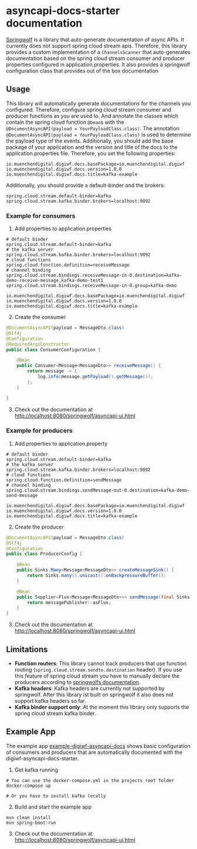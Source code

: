 # asyncapi-docs-starter documentation

[Springwolf](https://springwolf.github.io/) is a library that auto-generate documentation of async APIs.
It currently does not support spring cloud stream apis.
Therefore, this library provides a custom implementation of a `ChannelsScanner` that auto-generates documentation based on 
the spring cloud stream consumer and producer properties configured in application.properties.
It also provides a springwolf configuration class that provides out of the box documentation

## Usage

This library will automatically generate documentations for the channels you configured.
Therefore, configure spring cloud stream consumer and producer functions as you are used to. And annotate the classes which contain the spring cloud function `@bean`s with the `@DocumentAsyncAPI(payload = YourPayloadClass.class)`.
The annotation `@DocumentAsyncAPI(payload = YourPayloadClass.class)` is used to determine the payload type of the events.
Additionally, you should add the base package of your application and the version and title of the docs to the application.properties file.
Therefore, you set the following properties:

```
io.muenchendigital.digiwf.docs.basePackage=io.muenchendigital.digiwf
io.muenchendigital.digiwf.docs.version=1.0.0
io.muenchendigital.digiwf.docs.title=kafka-example
```

Additionally, you should provide a default-binder and the brokers:

```
spring.cloud.stream.default-binder=kafka
spring.cloud.stream.kafka.binder.brokers=localhost:9092
```

### Example for consumers

1. Add properties to application.properties

```
# default binder
spring.cloud.stream.default-binder=kafka
# the kafka server
spring.cloud.stream.kafka.binder.brokers=localhost:9092
# cloud functions
spring.cloud.function.definition=receiveMessage
# channel binding
spring.cloud.stream.bindings.receiveMessage-in-0.destination=kafka-demo-receive-message,kafka-demo-test1
spring.cloud.stream.bindings.receiveMessage-in-0.group=kafka-demo

io.muenchendigital.digiwf.docs.basePackage=io.muenchendigital.digiwf
io.muenchendigital.digiwf.docs.version=1.0.0
io.muenchendigital.digiwf.docs.title=kafka-example
```

2. Create the consumer

```java
@DocumentAsyncAPI(payload = MessageDto.class)
@Slf4j
@Configuration
@RequiredArgsConstructor
public class ConsumerConfiguration {

    @Bean
    public Consumer<Message<MessageDto>> receiveMessage() {
        return message -> {
            log.info(message.getPayload().getMessage());
        };
    }

}
```

3. Check out the documentation at [http://localhost:8080/springwolf/asyncapi-ui.html](http://localhost:8080/springwolf/asyncapi-ui.html)

### Example for producers

1. Add properties to application.property

```
# default binder
spring.cloud.stream.default-binder=kafka
# the kafka server
spring.cloud.stream.kafka.binder.brokers=localhost:9092
# cloud functions
spring.cloud.function.definition=sendMessage
# channel binding
spring.cloud.stream.bindings.sendMessage-out-0.destination=kafka-demo-send-message

io.muenchendigital.digiwf.docs.basePackage=io.muenchendigital.digiwf
io.muenchendigital.digiwf.docs.version=1.0.0
io.muenchendigital.digiwf.docs.title=kafka-example
```

2. Create the producer

```java
@DocumentAsyncAPI(payload = MessageDto.class)
@Slf4j
@Configuration
public class ProducerConfig {

    @Bean
    public Sinks.Many<Message<MessageDto>> createMessageSink() {
        return Sinks.many().unicast().onBackpressureBuffer();
    }

    @Bean
    public Supplier<Flux<Message<MessageDto>>> sendMessage(final Sinks.Many<Message<MessageDto>> messagePublisher) {
        return messagePublisher::asFlux;
    }
}
```

3. Check out the documentation at [http://localhost:8080/springwolf/asyncapi-ui.html](http://localhost:8080/springwolf/asyncapi-ui.html)


## Limitations

- **Function routers**: This library cannot track producers that use function routing (`spring.cloud.stream.sendto.destination` header). If you use this feature of spring cloud stream you have to manually declare the producers according to [springwolfs documentation](https://springwolf.github.io/docs/documenting-producers).
- **Kafka headers**: Kafka headers are currently not supported by springwolf. After this library ist built on springwolf it also does not support kafka headers so far.
- **Kafka binder support only**: At the moment this library only supports the spring cloud stream kafka binder.

## Example App

The example app [example-digiwf-asyncapi-docs](../example-digiwf-asyncapi-docs) shows basic configuration of consumers and producers
that are automatically documented with the digiwf-asyncapi-docs-starter.

1. Get kafka running

```
# You can use the docker-compose.yml in the projects root folder
docker-compose up

# Or you have to install kafka locally
```

2. Build and start the example app

```
mvn clean install
mvn spring-boot:run
```

3. Check out the documentation at [http://localhost:8080/springwolf/asyncapi-ui.html](http://localhost:8080/springwolf/asyncapi-ui.html)
